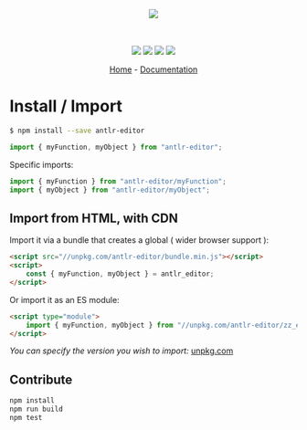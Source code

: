 <p align="center">
    <img src="https://user-images.githubusercontent.com/6702424/80216211-00ef5280-863e-11ea-81de-59f3a3d4b8e4.png">  
</p>
<p align="center">
    <i></i>
    <br>
    <br>
    <img src="https://github.com/garronej/antlr-editor/workflows/ci/badge.svg?branch=main">
    <img src="https://img.shields.io/bundlephobia/minzip/antlr-editor">
    <img src="https://img.shields.io/npm/dw/antlr-editor">
    <img src="https://img.shields.io/npm/l/antlr-editor">
</p>
<p align="center">
  <a href="https://github.com/NicoLaval/antlr-editor">Home</a>
  -
  <a href="https://github.com/NicoLaval/antlr-editor">Documentation</a>
</p>

# Install / Import

```bash
$ npm install --save antlr-editor
```

```typescript
import { myFunction, myObject } from "antlr-editor";
```

Specific imports:

```typescript
import { myFunction } from "antlr-editor/myFunction";
import { myObject } from "antlr-editor/myObject";
```

## Import from HTML, with CDN

Import it via a bundle that creates a global ( wider browser support ):

```html
<script src="//unpkg.com/antlr-editor/bundle.min.js"></script>
<script>
    const { myFunction, myObject } = antlr_editor;
</script>
```

Or import it as an ES module:

```html
<script type="module">
    import { myFunction, myObject } from "//unpkg.com/antlr-editor/zz_esm/index.js";
</script>
```

_You can specify the version you wish to import:_ [unpkg.com](https://unpkg.com)

## Contribute

```bash
npm install
npm run build
npm test
```
